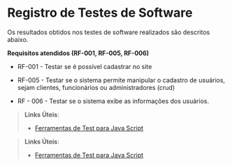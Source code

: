 # Registro de Testes de Software

Os resultados obtidos nos testes de software realizados são descritos abaixo. 

**Requisitos atendidos (RF-001, RF-005, RF-006)**

- RF-001 - Testar se é possível cadastrar no site


- RF-005 - Testar se o sistema permite manipular o cadastro de usuários, sejam clientes, funcionários ou administradores (crud)


- RF - 006 - Testar se o sistema exibe as informações dos usuários.

    
> **Links Úteis**:
> - [Ferramentas de Test para Java Script](https://geekflare.com/javascript-unit-testing/)

> **Links Úteis**:
> - [Ferramentas de Test para Java Script](https://geekflare.com/javascript-unit-testing/)
